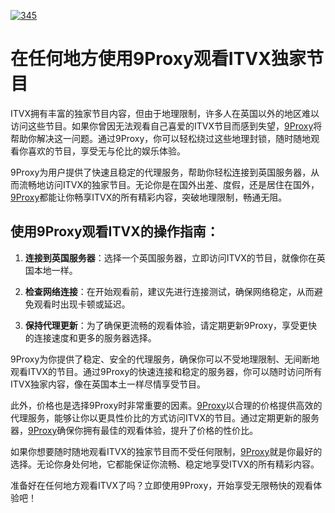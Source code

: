 <a href='https://postimg.cc/VStfpzwh' target='_blank'><img src='https://i.postimg.cc/Jh6syh2R/345.jpg' border='0' alt='345'/></a>
# 在任何地方使用9Proxy观看ITVX独家节目

ITVX拥有丰富的独家节目内容，但由于地理限制，许多人在英国以外的地区难以访问这些节目。如果你曾因无法观看自己喜爱的ITVX节目而感到失望，[9Proxy](https://the9proxy.short.gy/github-homepage-chloe321)将帮助你解决这一问题。通过9Proxy，你可以轻松绕过这些地理封锁，随时随地观看你喜欢的节目，享受无与伦比的娱乐体验。

9Proxy为用户提供了快速且稳定的代理服务，帮助你轻松连接到英国服务器，从而流畅地访问ITVX的独家节目。无论你是在国外出差、度假，还是居住在国外，[9Proxy](https://the9proxy.short.gy/github-homepage-chloe321)都能让你畅享ITVX的所有精彩内容，突破地理限制，畅通无阻。

## 使用9Proxy观看ITVX的操作指南：

1. **连接到英国服务器**：选择一个英国服务器，立即访问ITVX的节目，就像你在英国本地一样。

2. **检查网络连接**：在开始观看前，建议先进行连接测试，确保网络稳定，从而避免观看时出现卡顿或延迟。

3. **保持代理更新**：为了确保更流畅的观看体验，请定期更新9Proxy，享受更快的连接速度和更多的服务器选择。

9Proxy为你提供了稳定、安全的代理服务，确保你可以不受地理限制、无间断地观看ITVX的节目。通过9Proxy的快速连接和稳定的服务器，你可以随时访问所有ITVX独家内容，像在英国本土一样尽情享受节目。

此外，价格也是选择9Proxy时非常重要的因素。[9Proxy](https://the9proxy.short.gy/github-pricing-chloe321)以合理的价格提供高效的代理服务，能够让你以更具性价比的方式访问ITVX的节目。通过定期更新的服务器，[9Proxy](https://the9proxy.short.gy/github-pricing-chloe321)确保你拥有最佳的观看体验，提升了价格的性价比。

如果你想要随时随地观看ITVX的独家节目而不受任何限制，[9Proxy](https://the9proxy.short.gy/github-homepage-chloe321)就是你最好的选择。无论你身处何地，它都能保证你流畅、稳定地享受ITVX的所有精彩内容。

准备好在任何地方观看ITVX了吗？立即使用9Proxy，开始享受无限畅快的观看体验吧！
